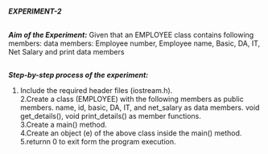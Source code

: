 #
**_EXPERIMENT-2_**
##
**_Aim of the Experiment:_**
Given that an EMPLOYEE class contains following members: data members:
Employee number, Employee name, Basic, DA, IT, Net Salary and print data
members

##
**_Step-by-step process of the experiment:_**<br/>
1. Include the required header files (iostream.h).<br/>
2.Create a class (EMPLOYEE) with the following members as public members.
name, id, basic, DA, IT, and net_salary as data members.
void get_details(), void print_details()  as member functions.<br/>
3.Create a main() method.<br/>
4.Create an object (e) of the above class inside the main() method.<br/>
5.returnn 0 to exit form the program execution.<br/>

